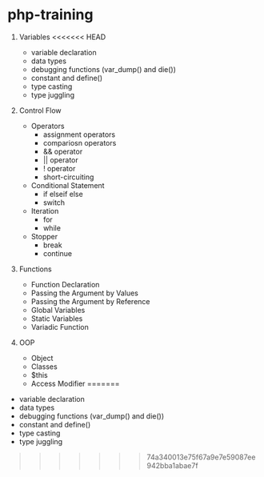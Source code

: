 # php-training

1. Variables
<<<<<<< HEAD
    - variable declaration
    - data types
    - debugging functions (var_dump() and die())
    - constant and define()
    - type casting
    - type juggling

2. Control Flow
    - Operators
        - assignment operators
        - compariosn operators
        - && operator
        - || operator
        - ! operator
        - short-circuiting
    - Conditional Statement
        - if elseif else
        - switch
    - Iteration
        - for 
        - while 
    - Stopper
        - break
        - continue

3. Functions
    - Function Declaration
    - Passing the Argument by Values
    - Passing the Argument by Reference
    - Global Variables
    - Static Variables
    - Variadic Function

4. OOP
    - Object
    - Classes
    - $this
    - Access Modifier
=======
- variable declaration
- data types
- debugging functions (var_dump() and die())
- constant and define()
- type casting
- type juggling
>>>>>>> 74a340013e75f67a9e7e59087ee942bba1abae7f
